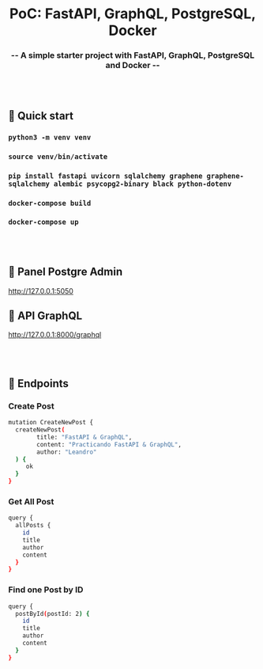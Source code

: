 <h1 align="center">
  PoC: FastAPI, GraphQL, PostgreSQL, Docker
</h1>

<h3 align="center">
  -- A simple starter project with FastAPI, GraphQL, PostgreSQL and Docker --
</h3>

<br/><br/>

## 🚀 Quick start

### `python3 -m venv venv`

### `source venv/bin/activate`

### `pip install fastapi uvicorn sqlalchemy graphene graphene-sqlalchemy alembic psycopg2-binary black python-dotenv`

### `docker-compose build`

### `docker-compose up`

<br/><br/>

## 🚀 Panel Postgre Admin
http://127.0.0.1:5050

## 🚀 API GraphQL
http://127.0.0.1:8000/graphql

<br/><br/>

## 🚀 Endpoints

### Create Post
```bash
mutation CreateNewPost {
  createNewPost(
    	title: "FastAPI & GraphQL", 
    	content: "Practicando FastAPI & GraphQL",
    	author: "Leandro"
  ) {
     ok
  }
}
```
### Get All Post
```bash
query {
  allPosts {
    id
    title
    author
    content
  }
}
```
### Find one Post by ID
```bash
query {
  postById(postId: 2) {
    id
    title
    author
    content
  }
}
```
